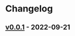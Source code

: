 # Changelog

## [v0.0.1](https://github.com/ka2n/terraform-source-hash/commits/v0.0.1) - 2022-09-21
